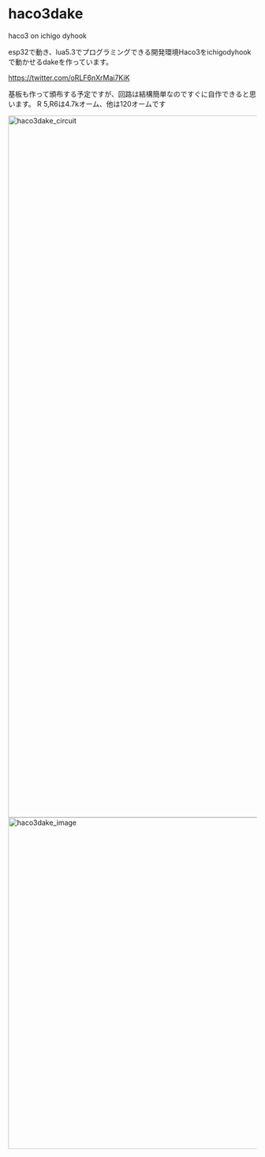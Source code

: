 # haco3dake
haco3 on ichigo dyhook

esp32で動き、lua5.3でプログラミングできる開発環境Haco3をichigodyhookで動かせるdakeを作っています。

https://twitter.com/oRLF6nXrMai7KiK

基板も作って頒布する予定ですが、回路は結構簡単なのですぐに自作できると思います。
R 5,R6は4.7kオーム、他は120オームです

<img width="1420" alt="haco3dake_circuit" src="https://github.com/dentaro/haco3dake/assets/77978725/9831b6b5-d32e-4162-ae4e-26e79f85002f">
<img width="671" alt="haco3dake_image" src="https://github.com/dentaro/haco3dake/assets/77978725/30eccf07-4129-436c-832d-f2368a9155dc">


